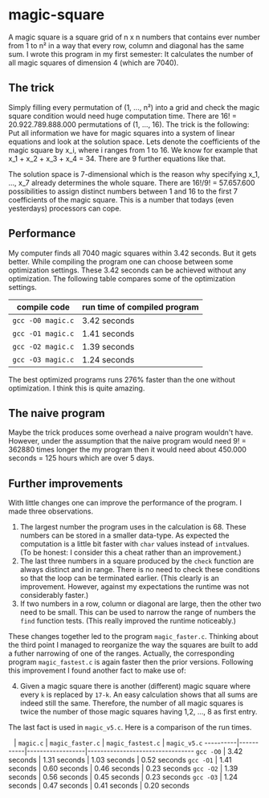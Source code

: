# magic-square

A magic square is a square grid of n x n numbers that contains ever number from 1 to n² in a way that every row, column and diagonal has the same sum. I wrote this program in my first semester: It calculates the number of all magic squares of dimension 4 (which are 7040).

## The trick

Simply filling every permutation of (1, ..., n²) into a grid and check the magic square condition would need huge computation time. There are 16! = 20.922.789.888.000 permutations of (1, ..., 16). The trick is the following: Put all information we have for magic squares into a system of linear equations and look at the solution space. Lets denote the coefficients of the magic square by x_i, where i ranges from 1 to 16. We know for example that x_1 + x_2 + x_3 + x_4 = 34. There are 9 further equations like that.

The solution space is 7-dimensional which is the reason why specifying x_1, ..., x_7 already determines the whole square. There are 16!/9! = 57.657.600 possibilities to assign distinct numbers between 1 and 16 to the first 7 coefficients of the magic square. This is a number that todays (even yesterdays) processors can cope.

## Performance

My computer finds all 7040 magic squares within 3.42 seconds. But it gets better. While compiling the program one can choose between some optimization settings. These 3.42 seconds can be achieved without any optimization. The following table compares some of the optimization settings.

compile code | run time of compiled program
-------------|-----------------------------
`gcc -O0 magic.c` | 3.42 seconds
`gcc -O1 magic.c` | 1.41 seconds
`gcc -O2 magic.c` | 1.39 seconds
`gcc -O3 magic.c` | 1.24 seconds

The best optimized programs runs 276% faster than the one without optimization. I think this is quite amazing.

## The naive program

Maybe the trick produces some overhead a naive program wouldn't have. However, under the assumption that the naive program would need 9! = 362880 times longer the my program then it would need about 450.000 seconds = 125 hours which are over 5 days.

## Further improvements

With little changes one can improve the performance of the program. I made three observations.

1. The largest number the program uses in the calculation is 68. These numbers can be stored in a smaller data-type. As expected the computation is a little bit faster with `char` values instead of `int`values. (To be honest: I consider this a cheat rather than an improvement.)
2. The last three numbers in a square produced by the `check` function are always distinct and in range. There is no need to check these conditions so that the loop can be terminated earlier. (This clearly is an improvement. However, against my expectations the runtime was not considerably faster.)
3. If two numbers in a row, column or diagonal are large, then the other two need to be small. This can be used to narrow the range of numbers the `find` function tests. (This really improved the runtime noticeably.)

These changes together led to the program `magic_faster.c`. Thinking about the third point I managed to reorganize the way the squares are built to add a futher narrowing of one of the ranges. Actually, the corresponding program `magic_fastest.c` is again faster then the prior versions. Following this improvement I found another fact to make use of:

4. Given a magic square there is another (different) magic square where every `k` is replaced by `17-k`. An easy calculation shows that all sums are indeed still the same. Therefore, the number of all magic squares is twice the number of those magic squares having 1,2, ..., 8 as first entry.

The last fact is used in `magic_v5.c`. Here is a comparison of the run times.

` `       | `magic.c` | `magic_faster.c` | `magic_fastest.c` | `magic_v5.c`
----------|-----------|------------------|---------------------------------
`gcc -O0` | 3.42 seconds | 1.31 seconds | 1.03 seconds | 0.52 seconds
`gcc -O1` | 1.41 seconds | 0.60 seconds | 0.46 seconds | 0.23 seconds
`gcc -O2` | 1.39 seconds | 0.56 seconds | 0.45 seconds | 0.23 seconds
`gcc -O3` | 1.24 seconds | 0.47 seconds | 0.41 seconds | 0.20 seconds

